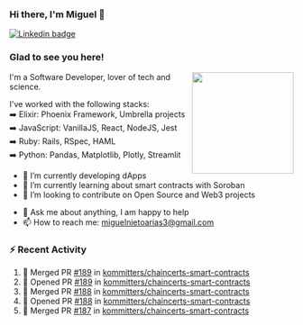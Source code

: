### Hi there, I'm Miguel 👋

<a href="https://linkedin.com/in/miguelnietoa/" target="_blank" rel="noopener noreferrer">
  <img src="https://img.shields.io/badge/-LinkedIn-0e76a8?style=flat-square&logo=Linkedin&logoColor=white" alt="Linkedin badge">
</a>
<!-- [![Website Badge](https://img.shields.io/badge/Website-3b5998?style=flat-square&logo=google-chrome&logoColor=white)](#notavailablenow#) 

<img src="https://i.imgur.com/tbrLrt5.gif" width=400 alt="Coding GIF" align="right"/>
-->


### Glad to see you here!
<a href="https://github.com/miguelnietoa"><img src="https://github-readme-stats-git-masterrstaa-rickstaa.vercel.app/api?username=miguelnietoa&show_icons=true&hide_border=true&count_private=true&include_all_commits=true&theme=tokyonight" height="180em" align="right"/></a>
I'm a Software Developer, lover of tech and science. 

I've worked with the following stacks:\
➡️ Elixir: Phoenix Framework, Umbrella projects\
➡️ JavaScript: VanillaJS, React, NodeJS, Jest\
➡️ Ruby: Rails, RSpec, HAML\
➡️ Python: Pandas, Matplotlib, Plotly, Streamlit

- 🔭 I’m currently developing dApps
- 🌱 I’m currently learning about smart contracts with Soroban
- 👯 I’m looking to contribute on Open Source and Web3 projects
<!-- 
- 😄 I just finished a Machine Learning course! 
- 🤔 I’m looking for help with ...
-->
- 💬 Ask me about anything, I am happy to help
- 📫 How to reach me: miguelnietoarias3@gmail.com


### ⚡ Recent Activity

<!--START_SECTION:activity-->
1. 🎉 Merged PR [#189](https://github.com/kommitters/chaincerts-smart-contracts/pull/189) in [kommitters/chaincerts-smart-contracts](https://github.com/kommitters/chaincerts-smart-contracts)
2. 💪 Opened PR [#189](https://github.com/kommitters/chaincerts-smart-contracts/pull/189) in [kommitters/chaincerts-smart-contracts](https://github.com/kommitters/chaincerts-smart-contracts)
3. 🎉 Merged PR [#188](https://github.com/kommitters/chaincerts-smart-contracts/pull/188) in [kommitters/chaincerts-smart-contracts](https://github.com/kommitters/chaincerts-smart-contracts)
4. 💪 Opened PR [#188](https://github.com/kommitters/chaincerts-smart-contracts/pull/188) in [kommitters/chaincerts-smart-contracts](https://github.com/kommitters/chaincerts-smart-contracts)
5. 🎉 Merged PR [#187](https://github.com/kommitters/chaincerts-smart-contracts/pull/187) in [kommitters/chaincerts-smart-contracts](https://github.com/kommitters/chaincerts-smart-contracts)
<!--END_SECTION:activity-->
